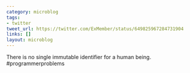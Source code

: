 ```yaml
---
category: microblog
tags:
- twitter
tweet_url: https://twitter.com/ExMember/status/649825967284731904
links: []
layout: microblog
---
```

There is no single immutable identifier for a human being. #programmerproblems
